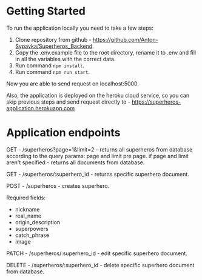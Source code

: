 # Getting Started

To run the application locally you need to take a few steps:
1) Clone repository from github - https://github.com/Anton-Sypavka/Superheros_Backend.
2) Copy the .env.example file to the root directory, rename it to .env and fill in all the variables with the correct data.
3) Run command `npm install`.
3) Run command `npm run start`.

Now you are able to send request on localhost:5000.

Also, the application is deployed on the heroku cloud service, so you can skip previous steps and send request directly to - https://superheros-application.herokuapp.com

# Application endpoints

GET - /superheros?page=1&limit=2 - returns all superheros from database according to the query params: page and limit pre page. 
if page and limit aren't specified - returns all documents from database. 

GET - /superheros/:superhero_id - returns specific superhero document.

POST - /superheros - creates superhero.

Required fields:
- nickname
- real_name
- origin_description
- superpowers
- catch_phrase
- image

PATCH - /superheros/:superhero_id - edit specific superhero document.

DELETE - /superheros/:superhero_id - delete specific superhero document from database.



 